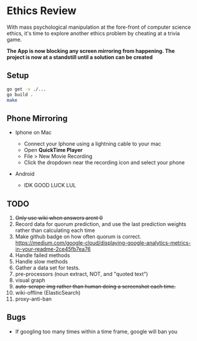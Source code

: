 # Ethics Review

With mass psychological manipulation at the fore-front of computer science ethics, it's time to explore another ethics problem by cheating at a trivia game.

**The App is now blocking any screen mirroring from happening. The project is now at a standstill until a solution can be created**

## Setup

```bash
go get -v ./...
go build .
make
```


## Phone Mirroring

+ Iphone on Mac
  - Connect your Iphone using a lightning cable to your mac
  - Open **QuickTime Player**
  - File > New Movie Recording
  - Click the dropdown near the recording icon and select your phone

+ Android
  - IDK GOOD LUCK LUL


## TODO
1. ~~Only use wiki when answers arent 0~~
1. Record data for quorum prediction, and use the last prediction weights rather than calculating each time
2. Make github badge on how often quorum is correct. https://medium.com/google-cloud/displaying-google-analytics-metrics-in-your-readme-2ce45fb7ea76
2. Handle failed methods
3. Handle slow methods
3. Gather a data set for tests.
3. pre-processors (noun extract, NOT, and "quoted text")
4. visual graph
5. ~~auto-scrape img rather than human doing a screenshot each time.~~
6. wiki-offline (ElasticSearch)
7. proxy-anti-ban


## Bugs
+ If googling too many times within a time frame, google will ban you
